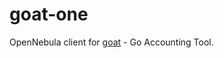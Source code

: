 # goat-one

OpenNebula client for [goat](https://github.com/goat-project/goat) - Go Accounting Tool.
